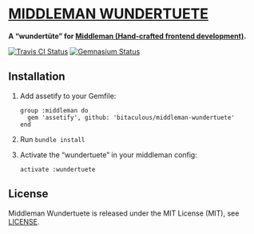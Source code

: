 # [MIDDLEMAN WUNDERTUETE](http://bitaculous.github.io/middleman-wundertuete "Middleman Wundertuete")

**A “wundertüte” for [Middleman (Hand-crafted frontend development)](http://middlemanapp.com "Middleman (Hand-crafted frontend development)").**

[![Travis CI Status](https://travis-ci.org/bitaculous/middleman-wundertuete.svg)](http://travis-ci.org/bitaculous/middleman-wundertuete) [![Gemnasium Status](https://gemnasium.com/bitaculous/middleman-wundertuete.svg)](https://gemnasium.com/bitaculous/middleman-wundertuete)

Installation
------------

1. Add assetify to your Gemfile:

    ```
    group :middleman do
      gem 'assetify', github: 'bitaculous/middleman-wundertuete'
    end
    ```

2. Run `bundle install`

3. Activate the “wundertuete” in your middleman config:

    ```
    activate :wundertuete
    ```

License
-------

Middleman Wundertuete is released under the MIT License (MIT), see [LICENSE](https://raw.githubusercontent.com/bitaculous/middleman-wundertuete/master/LICENSE "License").